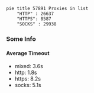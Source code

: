 
```mermaid
pie title 57891 Proxies in list
    "HTTP" : 26637
    "HTTPS": 8587
    "SOCKS" : 29938
```

### Some Info
#### Average Timeout

- mixed: 3.6s
- http: 1.8s
- https: 8.2s
- socks: 5.1s